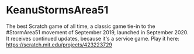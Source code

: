 # KeanuStormsArea51
The best Scratch game of all time, a classic game tie-in to the #StormArea51 movement of September 2019, launched in September 2020.
It receives continued updates, because it's a service game.
Play it here: https://scratch.mit.edu/projects/423223729
